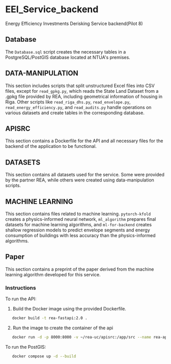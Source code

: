 ﻿# EEI_Service_backend
Energy Efficiency Investments Derisking Service backend(Pilot 8)

## Database
The `Database.sql` script creates the necessary tables in a PostgreSQL/PostGIS database located at NTUA's premises.

## DATA-MANIPULATION
This section includes scripts that split unstructured Excel files into CSV files, except for `read_gpkg.py`, which reads the State Land Dataset from a .gpkg file provided by REA, including geometrical information of housing in Riga. Other scripts like `read_riga_dhs.py`, `read_envelope.py`, `read_energy_efficiency.py`, and `read_audits.py` handle operations on various datasets and create tables in the corresponding database.

## APISRC
This section contains a Dockerfile for the API and all necessary files for the backend of the application to be functional.

## DATASETS
This section contains all datasets used for the service. Some were provided by the partner REA, while others were created using data-manipulation scripts.

## MACHINE LEARNING
This section contains files related to machine learning. `pytorch-kfold` creates a physics-informed neural network, `ml_algorithm` prepares final datasets for machine learning algorithms, and `ml-for-backend` creates shallow regression models to predict envelope segments and energy consumption of buildings with less accuracy than the physics-informed algorithms.

## Paper
This section contains a preprint of the paper derived from the machine learning algorithm developed for this service.


### Instructions
To run the API:
1. Build the Docker image using the provided Dockerfile. 
```bash
   docker build -t rea-fastapi:2.0 .
   ```
2. Run the image to create the container of the api 
```bash
   docker run -d -p 8000:8000 -v ~/rea-uc/apisrc:/app/src --name rea-api-final-2 rea-fastapi:2.0
   ```
To run the PostGIS:
```bash
   docker compose up -d --build
   ```
